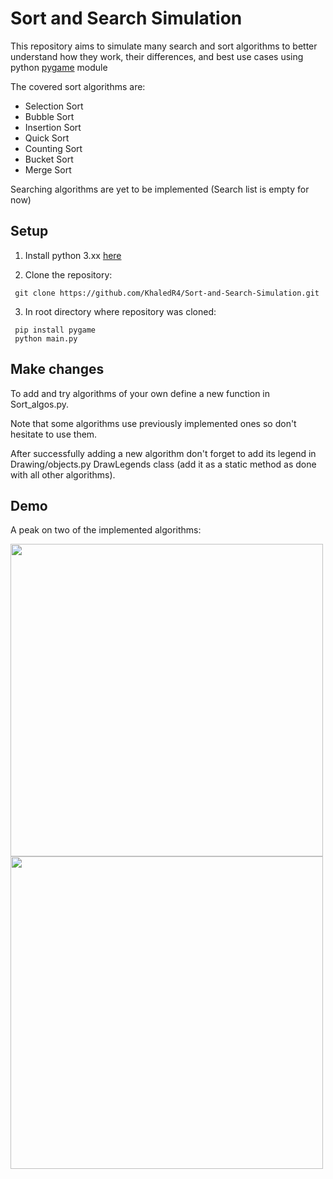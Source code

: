 # Sort and Search Simulation

This repository aims to simulate many search and sort algorithms to better understand how they work, their differences, and best use cases using python [pygame](https://www.pygame.org/docs/) module

The covered sort algorithms are:
  - Selection Sort
  - Bubble Sort
  - Insertion Sort
  - Quick Sort
  - Counting Sort
  - Bucket Sort
  - Merge Sort
 
 Searching algorithms are yet to be implemented (Search list is empty for now)
 
 
## Setup
 
 1. Install python 3.xx [here](https://www.python.org/downloads/)
  
 2. Clone the repository:
 
```
 git clone https://github.com/KhaledR4/Sort-and-Search-Simulation.git
```

 3. In root directory where repository was cloned:
 
 ```
  pip install pygame
  python main.py
 ```
 
## Make changes

To add and try algorithms of your own define a new function in Sort_algos.py.

Note that some algorithms use previously implemented ones so don't hesitate to use them.

After successfully adding a new algorithm don't forget to add its legend in Drawing/objects.py DrawLegends class (add it as a static method as done with all other algorithms).

## Demo

A peak on two of the implemented algorithms:

<div>
<img src="https://user-images.githubusercontent.com/94381448/218177429-92dec52b-9861-427d-b8ee-e11ae41ed14a.png" height=500></img>
<img src="https://user-images.githubusercontent.com/94381448/218177886-f7c059b5-bdcd-40e1-b8ae-eb6a816c1181.png" height=500></img>
</div>

